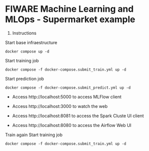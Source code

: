 # FIWARE Machine Learning and MLOps - Supermarket example

1. Instructions

Start base infraestructure
```
docker compose up -d
```


Start training job
```
docker compose -f docker-compose.submit_train.yml up -d
```


Start prediction job
```
docker compose -f docker-compose.submit_predict.yml up -d
```

- Access http://localhost:5000 to access MLFlow client

- Access http://localhost:3000 to watch the web

- Access http://localhost:8081 to access the Spark Cluste UI client

- Access http://localhost:8080 to access the Airflow Web UI


Train again
Start training job
```
docker compose -f docker-compose.submit_train.yml up -d
```